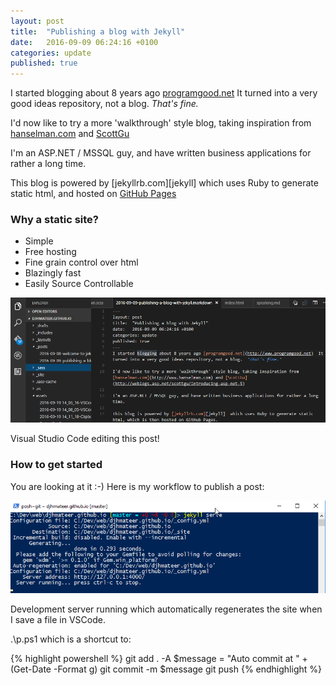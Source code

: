 ```yaml
---
layout: post
title:  "Publishing a blog with Jekyll"
date:   2016-09-09 06:24:16 +0100
categories: update
published: true 
---
```

I started blogging about 8 years ago [programgood.net](http://www.programgood.net)  It turned into a very good ideas repository, not a blog.  *That's fine.*  

I'd now like to try a more 'walkthrough' style blog, taking inspiration from [hanselman.com](http://www.hanselman.com) and [ScottGu](http://weblogs.asp.net/scottgu/introducing-asp-net-5) 

I'm an ASP.NET / MSSQL guy, and have written business applications for rather a long time.

This blog is powered by [jekyllrb.com][jekyll]  which uses Ruby to generate static html, and hosted on [GitHub Pages](https://pages.github.com/)

### Why a static site?
<ul>
  <li>Simple</li>
  <li>Free hosting</li>
  <li>Fine grain control over html</li>
  <li>Blazingly fast</li>
  <li>Easily Source Controllable</li>
</ul> 

![Screenshot](/assets/Untitled.png)

Visual Studio Code editing this post!

### How to get started
You are looking at it :-)  Here is my workflow to publish a post:

![Screenshot](/assets/Posh1.png)

Development server running which automatically regenerates the site when I save a file in VSCode.

.\p.ps1  which is a shortcut to:

{% highlight powershell %}
git add . -A
$message = "Auto commit at " + (Get-Date -Format g)
git commit -m  $message
git push
{% endhighlight %}
